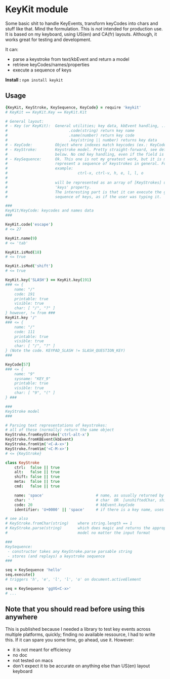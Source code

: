 
# KeyKit module

Some basic shit to handle KeyEvents, transform keyCodes into chars and stuff like that.
Mind the formulation. This is *not* intended for production use. It is based on
my keyboard, using US(en) and CA(fr) layouts. 
Although, it works great for testing and development.

It can:
 - parse a keystroke from text/kbEvent and return a model
 - retrieve keyCodes/names/properties
 - execute a sequence of keys

**Install :** ` npm install keykit `

## Usage
```coffeescript
{KeyKit, KeyStroke, KeySequence, KeyCode} = require 'keykit'
# KeyKit == KeyKit.Key == KeyKit.Kit

# General layout:
# - Key (or KeyKit):  General utilities; key data, kbEvent handling, ...
#                           .code(string) return key name
#                           .name(number) return key code
#                           .key(string || number) returns key data
# - KeyCode:          Object where indexes match keycodes (ex.: KeyCode[27] is Escape)
# - KeyStroke:        Keystroke model. Pretty straight-forward, see definition
#                     below. No cmd key handling, even if the field is present.
# - KeySequence:      Ok. This one is not my greatest work, but it is meant to
#                     represent a sequence of keystrokes in general. For
#                     example:
#                               ctrl-x, ctrl-v, h, e, l, l, o
#
#                     will be represented as an array of [KeyStrokes] under the
#                     'keys' property. 
#                     The interesting part is that it can execute the given
#                     sequence of keys, as if the user was typing it.

###
KeyKit/KeyCode: keycodes and names data
###

KeyKit.code('escape')
# <= 27

KeyKit.name(9)
# <= 'tab'

KeyKit.isMod(18)
# <= true

KeyKit.isMod('shift')
# <= true

KeyKit.key('SLASH') == KeyKit.key(191)
### <= {
    name: "/"
    code: 191
    printable: true
    visible: true
    char: [ "/", "?" ]
} however, != from ###
KeyKit.key '/'
### <= {
    name: "/"
    code: 111
    printable: true
    visible: true
    char: [ "/", "?" ]
} (Note the code. KEYPAD_SLASH != SLASH_QUESTION_KEY)
### 

KeyCode[57]
### <= {
    name: "9"
    sysname: "KEY_9"
    printable: true
    visible: true
    char: [ "9", "(" ]
} ###

###
KeyStroke model
###

# Parsing text representations of keystrokes:
# all of these (normally) return the same object
KeyStroke.fromKeyStroke('ctrl-alt-x')
KeyStroke.fromKBEvent(kbEvent)
KeyStroke.fromVim('<C-A-x>')
KeyStroke.fromVim('<C-M-x>')
# <= {KeyStroke}

class KeyStroke
    ctrl:  false || true
    alt:   false || true
    shift: false || true
    meta:  false || true
    cmd:   false || true

    name: 'space'                       # name, as usually returned by kbEvents
    char: ' '                           # char  OR  [unshiftedChar, shiftedChar]
    code: 20                            # kbEvent.keyCode
    identifier: 'U+0000' || 'space'     # if there is a key name, uses it.

# see also
# KeyStroke.fromChar(string)    where string.length == 1
# KeyStroke.parse(string)       which does magic and returns the appropriate
#                               model no matter the input format

###
KeySequence: 
 - constructor takes any KeyStroke.parse parsable string 
 - stores (and replays) a keystroke sequence
###

seq = KeySequence 'hello'
seq.execute()
# triggers 'h', 'e', 'l', 'l', 'o' on document.activeElement

seq = KeySequence 'ggVG<C-x>'
# ...

```

## Note that you should read before using this anywhere

This is published because I needed a library to test key events across
multiple platforms, quickly; finding no available ressource, I had to write
this. If it can spare you some time, go ahead, use it.
However: 
 - it is not meant for efficiency 
 - no doc
 - not tested on macs
 - don't expect it to be accurate on anything else than US(en) layout keyboard

